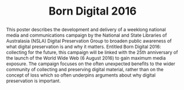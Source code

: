 ---
abstract: 'This poster describes the development and delivery of a weeklong national
  media and communications campaign by the National and State Libraries of Australasia
  (NSLA) Digital Preservation Group to broaden public awareness of what digital preservation
  is and why it matters. Entitled Born Digital 2016: collecting for the future, this
  campaign will be linked with the 25th anniversary of the launch of the World Wide
  Web (6 August 2016) to gain maximum media exposure. The campaign focuses on the
  often unexpected benefits to the wider community of collecting and preserving digital
  material, rather than on the concept of loss which so often underpins arguments
  about why digital preservation is important.'
creators:
- Slade, Sarah
date: null
document_url: https://services.phaidra.univie.ac.at/api/object/o:503161/download
grand_parent: iPRES
institutions: []
keywords: []
landing_page_url: https://phaidra.univie.ac.at/o:503161
language: eng
layout: publication
license: CC BY-NC-SA 3.0 AT
notes_url: null
parent: iPRES 2016
presentation_url: null
publication_type: poster
size: 48560
source_name: iPRES
title: Born Digital 2016
year: 2016
---